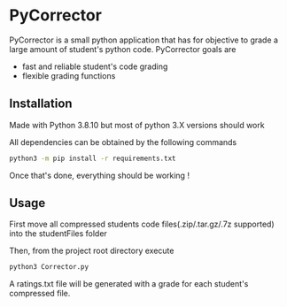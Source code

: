 # PyCorrector

PyCorrector is a small python application that has for objective to grade a large amount of student's python code.
PyCorrector goals are
- fast and reliable student's code grading
- flexible grading functions

## Installation

Made with Python 3.8.10 but most of python 3.X versions should work

All dependencies can be obtained by the following commands
```sh
python3 -m pip install -r requirements.txt
```
Once that's done, everything should be working !

## Usage

First move all compressed students code files(.zip/.tar.gz/.7z supported) into the studentFiles folder

Then, from the project root directory execute
```sh
python3 Corrector.py
```
A ratings.txt file will be generated with a grade for each student's compressed file.
